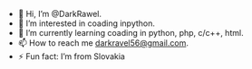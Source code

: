 - 👋 Hi, I’m @DarkRawel.
- 👀 I’m interested in coading inpython.
- 🌱 I’m currently learning coading in python, php, c/c++, html.
- 📫 How to reach me darkravel56@gmail.com.
- ⚡ Fun fact: I’m from Slovakia
  
